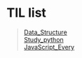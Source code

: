 TIL list
=========
> [Data_Structure](https://github.com/kimhan0421/TIL/tree/master/Data_Structure)\
> [Study_python](https://github.com/kimhan0421/TIL/tree/master/Study_python)\
> [JavaScript_Every](https://github.com/kimhan0421/TIL/tree/master/JavaScript_Every)
